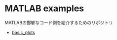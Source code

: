 # MATLAB examples

MATLABの邯鄲なコード例を紹介するためのリポジトリ

- [basic\_plots](/basic_plots/html/basic_plots.html)

